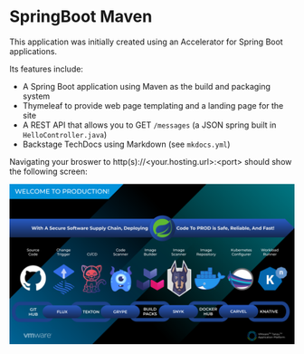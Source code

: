# SpringBoot Maven

This application was initially created using an Accelerator for Spring Boot applications.

Its features include:

* A Spring Boot application using Maven as the build and packaging system
* Thymeleaf to provide web page templating and a landing page for the site
* A REST API that allows you to GET `/messages` (a JSON spring built in `HelloController.java`)
* Backstage TechDocs using Markdown (see `mkdocs.yml`)

Navigating your broswer to http(s)://&lt;your.hosting.url&gt;:&lt;port&gt; should show the following screen:

![supply chain diagram](../src/main/resources/static/tap-into-prod.png "Composable and Modular - TAP Supply Chains")